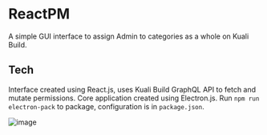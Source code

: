 # ReactPM

A simple GUI interface to assign Admin to categories as a whole on Kuali Build.

## Tech

Interface created using React.js, uses Kuali Build GraphQL API to fetch and mutate permissions.
Core application created using Electron.js. Run `npm run electron-pack` to package, configuration is in `package.json`.

![image](https://github.com/abhishekg999/KualiPM/assets/32551454/226fbcd3-6e52-4710-9b32-031f2379b660)
